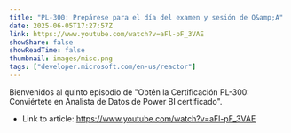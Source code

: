 ```yaml
---
title: "PL-300: Prepárese para el día del examen y sesión de Q&amp;A"
date: 2025-06-05T17:27:57Z
link: https://www.youtube.com/watch?v=aFl-pF_3VAE
showShare: false
showReadTime: false
thumbnail: images/misc.png
tags: ["developer.microsoft.com/en-us/reactor"]
---
```

Bienvenidos al quinto episodio de "Obtén la Certificación PL-300: Conviértete en Analista de Datos de Power BI certificado".

- Link to article: https://www.youtube.com/watch?v=aFl-pF_3VAE